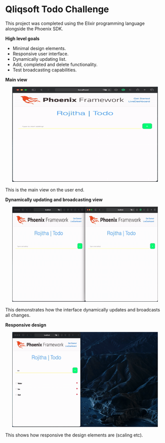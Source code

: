 # Qliqsoft Todo Challenge

This project was completed using the Elixir programming language alongside the Phoenix SDK.

**High level goals**
* Minimal design elements.
* Responsive user interface.
* Dynamically updating list.
* Add, completed and delete functionality.
* Test broadcasting capabilities.


**Main view**
<p align="center">
 <img width="460" height="300" src="1.gif">
</p>

This is the main view on the user end.


**Dynamically updating and broadcasting view**
<p align="center">
 <img width="460" height="300" src="2.gif">
</p>

This demonstrates how the interface dynamically updates and broadcasts all changes.

**Responsive design**
<p align="center">
 <img width="460" height="300" src="3.gif">
</p>

This shows how responsive the design elements are (scaling etc).

